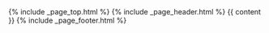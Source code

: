 ---
---

<!DOCTYPE html>
<html lang="en-us">
{% include _page_top.html %}
<body>
  {% include _page_header.html %}
  {{ content }}
  {% include _page_footer.html %}
</body>
</html>
